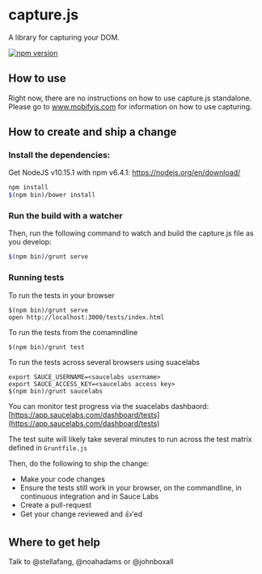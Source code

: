 # capture.js

A library for capturing your DOM.

[![npm version](https://badge.fury.io/js/mobify-capturejs.svg)](http://badge.fury.io/js/mobify-capturejs)

## How to use

Right now, there are no instructions on how to use capture.js standalone. Please
go to www.mobifyjs.com for information on how to use capturing.

## How to create and ship a change

### Install the dependencies:

Get NodeJS v10.15.1 with npm v6.4.1: https://nodejs.org/en/download/

```bash
npm install
$(npm bin)/bower install
```

### Run the build with a watcher

Then, run the following command to watch and build the capture.js file as you
develop:

```bash
$(npm bin)/grunt serve
```

### Running tests

To run the tests in your browser

```
$(npm bin)/grunt serve
open http://localhost:3000/tests/index.html
```

To run the tests from the comamndline

```
$(npm bin)/grunt test
```

To run the tests across several browsers using suacelabs
```
export SAUCE_USERNAME=<saucelabs username>
export SAUCE_ACCESS_KEY=<saucelabs access key>
$(npm bin)/grunt saucelabs
```
You can monitor test progress via the suacelabs dashbaord: 
[https://app.saucelabs.com/dashboard/tests](https://app.saucelabs.com/dashboard/tests)

The test suite will likely take several minutes to run across the test matrix
defined in `Gruntfile.js`

Then, do the following to ship the change:

* Make your code changes
* Ensure the tests still work in your browser, on the commandline, in 
  continuous integration and in Sauce Labs
* Create a pull-request
* Get your change reviewed and :+1:'ed

## Where to get help

Talk to @stellafang, @noahadams or @johnboxall
